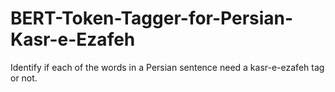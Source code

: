 # BERT-Token-Tagger-for-Persian-Kasr-e-Ezafeh
Identify if each of the words in a Persian sentence need a kasr-e-ezafeh tag or not.
